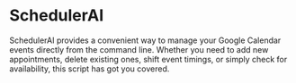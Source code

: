 # SchedulerAI
SchedulerAI provides a convenient way to manage your Google Calendar events directly from the command line. Whether you need to add new appointments, delete existing ones, shift event timings, or simply check for availability, this script has got you covered.
